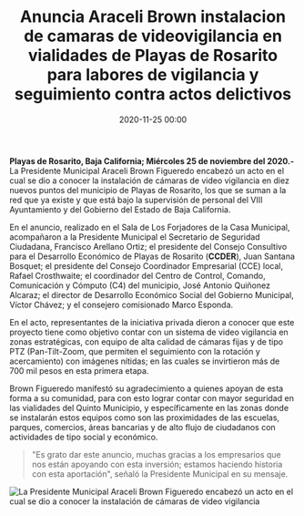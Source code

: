 ﻿---
layout: blog
title:  "Anuncia Araceli Brown instalacion de camaras de videovigilancia en vialidades de Playas de Rosarito para labores de vigilancia y seguimiento contra actos delictivos"
date:  2020-11-25 00:00
categories: rosarito
permalink: /:categories/:title:output_ext
image: /img/cnr/anuncia-aracely-brown-instalacion.jpg
autor: 
---
**Playas de Rosarito, Baja California; Miércoles 25 de noviembre del 2020.-** La Presidente Municipal Araceli Brown Figueredo encabezó un acto en el cual se dio a conocer la instalación de cámaras de video vigilancia en diez nuevos puntos del municipio de Playas de Rosarito, los que se suman a la red que ya existe y que está bajo la supervisión de personal del VIII Ayuntamiento y del Gobierno del Estado de Baja California.

En el anuncio, realizado en el Sala de Los Forjadores de la Casa Municipal, acompañaron a la Presidente Municipal el Secretario de Seguridad Ciudadana, Francisco Arellano Ortiz; el presidente del Consejo Consultivo para el Desarrollo Económico de Playas de Rosarito (**CCDER**), Juan Santana Bosquet; el presidente del Consejo Coordinador Empresarial (CCE) local, Rafael Crosthwaite; el coordinador del Centro de Control, Comando, Comunicación y Cómputo (C4) del municipio, José Antonio Quiñonez Alcaraz; el director de Desarrollo Económico Social del Gobierno Municipal, Víctor Chávez; y el consejero comisionado Marco Esponda.

En el acto, representantes de la iniciativa privada dieron a conocer que este proyecto tiene como objetivo contar con un sistema de video vigilancia en zonas estratégicas, con equipo de alta calidad de cámaras fijas y de tipo PTZ (Pan-Tilt-Zoom, que permiten el seguimiento con la rotación y acercamiento) con imágenes nítidas; en las cuales se invirtieron más de 700 mil pesos en esta primera etapa.

Brown Figueredo manifestó su agradecimiento a quienes apoyan de esta forma a su comunidad, para con esto lograr contar con mayor seguridad en las vialidades del Quinto Municipio, y específicamente en las zonas donde se instalarán estos equipos como son las proximidades de las escuelas, parques, comercios, áreas bancarias y de alto flujo de ciudadanos con actividades de tipo social y económico.

> "Es grato dar este anuncio, muchas gracias a los empresarios que nos están apoyando con esta inversión; estamos haciendo historia con esta aportación", señaló la Presidente Municipal en su mensaje.

<div id="carouselExampleSlidesOnly" class="carousel slide" data-ride="carousel">
  <div class="carousel-inner">
    <div class="carousel-item active">
       <img class="d-block w-100" src="/img/cnr/anuncia-aracely-brown-instalacion.jpg" loading="lazy"  alt="La Presidente Municipal Araceli Brown Figueredo encabezó un acto en el cual se dio a conocer la instalación de cámaras de video vigilancia">
    </div>
  </div>
</div>